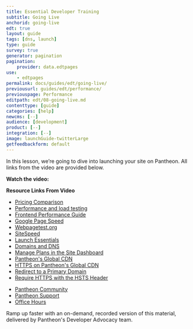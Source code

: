 ```yaml
---
title: Essential Developer Training
subtitle: Going Live
anchorid: going-live
edt: true
layout: guide
tags: [dns, launch]
type: guide
survey: true
generator: pagination
pagination:
    provider: data.edtpages
use:
    - edtpages
permalink: docs/guides/edt/going-live/
previousurl: guides/edt/performance/
previouspage: Performance
editpath: edt/08-going-live.md
contenttype: [guide]
categories: [help]
newcms: [--]
audience: [development]
product: [--]
integration: [--]
image: launchGuide-twitterLarge
getfeedbackform: default
---
```


In this lesson, we’re going to dive into launching your site on Pantheon.
All links from the video are provided below.

**Watch the video:**

<Youtube src="f8gM5l7dJr8" title="Essential Developer Training - Going Live" />

**Resource Links From Video**

 - [Pricing Comparison](https://pantheon.io/plans/pricing-comparison)
 - [Performance and load testing](/load-and-performance-testing)
 - [Frontend Performance Guide](/guides/frontend-performance)
 - [Google Page Speed](https://developers.google.com/speed/pagespeed/insights/)
 - [Webpagetest.org](https://www.webpagetest.org)
 - [SiteSpeed](https://www.sitespeed.io/)
 - [Launch Essentials](/guides/launch)
 - [Domains and DNS](/guides/domains)
 - [Manage Plans in the Site Dashboard](/guides/legacy-dashboard/site-plan)
 - [Pantheon's Global CDN](/guides/global-cdn)
 - [HTTPS on Pantheon's Global CDN](/guides/global-cdn/https)
 - [Redirect to a Primary Domain](/guides/redirect/#redirect-to-https)
 - [Require HTTPS with the HSTS Header](/pantheon-yml/#enforce-https-+-hsts)


<Callout title="Need more help? Get in touch:">

 - [Pantheon Community](/pantheon-community)
 - [Pantheon Support](/guides/support)
 - [Office Hours](https://pantheon.io/agencies/office-hours)

</Callout>

<Enablement title="Getting Essential Developer Training" link="https://pantheon.io/learn-pantheon?docs">

Ramp up faster with an on-demand, recorded version of this material, delivered by Pantheon's Developer Advocacy team.

</Enablement>
